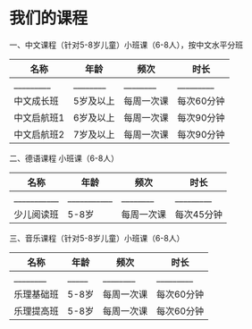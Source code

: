 # 我们的课程

一、中文课程（针对5-8岁儿童）小班课（6-8人），按中文水平分班

| 名称 | 年龄 | 频次 | 时长 |
| - | - | - | - |
| _________ | ________ | ________  | _________ |
| 中文成长班  | 5岁及以上 | 每周一次课 | 每次60分钟 |
| 中文启航班1 | 6岁及以上 | 每周一次课 | 每次90分钟 |
| 中文启航班2 | 7岁及以上 | 每周一次课 | 每次90分钟 |

二、德语课程  小班课（6-8人）

| 名称 | 年龄 | 频次 | 时长 |
| - | - | - | - |
| ___________ | ___________ | ________  | _________ |
| 少儿阅读班    | 5-8岁       | 每周一次课 | 每次45分钟 |

三、音乐课程（针对5-8岁儿童）小班课（6-8人）

| 名称 | 年龄 | 频次 | 时长 |
| - | - | - | - |
| ________ | _____ | ________ | _________ |
| 乐理基础班 | 5-8岁 | 每周一次课 | 每次60分钟 |
| 乐理提高班 | 5-8岁 | 每周一次课 | 每次60分钟 |
